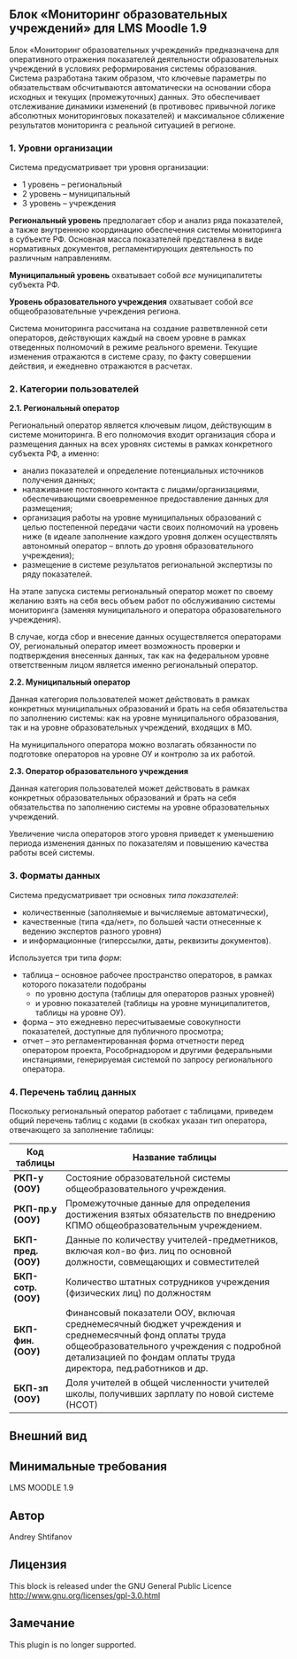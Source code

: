 ## Блок «Мониторинг образовательных учреждений» для LMS Moodle 1.9
Блок «Мониторинг образовательных учреждений» предназначена для оперативного отражения показателей деятельности образовательных учреждений в условиях реформирования системы образования. Система разработана таким образом, что ключевые параметры по обязательствам обсчитываются автоматически на основании сбора исходных и текущих (промежуточных) данных. Это обеспечивает отслеживание динамики изменений (в противовес привычной логике абсолютных мониторинговых показателей) и максимальное сближение результатов мониторинга с реальной ситуацией в регионе. 
### **1. Уровни организации**
Система предусматривает три уровня организации:
- 1 уровень – региональный
- 2 уровень – муниципальный
- 3 уровень – учреждения

**Региональный уровень** предполагает сбор и анализ ряда показателей, а также внутреннюю координацию обеспечения системы мониторинга в субъекте РФ. Основная масса показателей представлена в виде нормативных документов, регламентирующих деятельность по различным направлениям. 

**Муниципальный уровень** охватывает собой *все* муниципалитеты субъекта РФ.

**Уровень образовательного учреждения** охватывает собой *все* общеобразовательные учреждения региона. 

Система мониторинга рассчитана на создание разветвленной сети операторов, действующих каждый на своем уровне в рамках отведенных полномочий в режиме реального времени. Текущие изменения отражаются в системе сразу, по факту совершении действия, и ежедневно отражаются в расчетах. 
### **2. Категории пользователей**
**2.1. Региональный оператор**

Региональный оператор является ключевым лицом, действующим в системе мониторинга. В его полномочия входит организация сбора и размещения данных на всех уровнях системы в рамках конкретного субъекта РФ, а именно:

- анализ показателей и определение потенциальных источников получения данных;
- налаживание постоянного контакта с лицами/организациями, обеспечивающими своевременное предоставление данных для размещения;
- организация работы на уровне муниципальных образований с целью постепенной передачи части своих полномочий на уровень ниже (в идеале заполнение каждого уровня должен осуществлять автономный оператор – вплоть до уровня образовательного учреждения);
- размещение в системе результатов региональной экспертизы по ряду показателей.

На этапе запуска системы региональный оператор может по своему желанию взять на себя весь объем работ по обслуживанию системы мониторинга (заменяя муниципального и оператора образовательного учреждения). 

В случае, когда сбор и внесение данных осуществляется операторами ОУ, региональный оператор имеет возможность проверки и подтверждения внесенных данных, так как на федеральном уровне ответственным лицом является именно региональный оператор.

**2.2. Муниципальный оператор**

Данная категория пользователей может действовать в рамках конкретных муниципальных образований и брать на себя обязательства по заполнению системы: как на уровне муниципального образования, так и на уровне образовательных учреждений, входящих в МО. 

На муниципального оператора можно возлагать обязанности по подготовке операторов на уровне ОУ и контролю за их работой.

**2.3. Оператор образовательного учреждения**

Данная категория пользователей может действовать в рамках конкретных образовательных образований и брать на себя обязательства по заполнению системы на уровне образовательных учреждений. 

Увеличение числа операторов этого уровня приведет к уменьшению периода изменения данных по показателям и повышению качества работы всей системы. 
### **3. Форматы данных**
Система предусматривает три основных *типа показателей*: 

- количественные (заполняемые и вычисляемые автоматически), 
- качественные (типа «да/нет», по большей части отнесенные к ведению экспертов разного уровня) 
- и информационные (гиперссылки, даты, реквизиты документов). 

Используется три типа *форм*:

- таблица – основное рабочее пространство операторов, в рамках которого показатели подобраны 
  - по уровню доступа (таблицы для операторов разных уровней) 
  - и уровню показателей (таблицы на уровне муниципалитетов, таблицы на уровне ОУ).  
- форма – это ежедневно пересчитываемые совокупности показателей, доступные для публичного просмотра;
- отчет – это регламентированная форма отчетности перед оператором проекта, Рособрнадзором и другими федеральными инстанциями, генерируемая системой по запросу регионального оператора.
### **4. Перечень таблиц данных**
Поскольку региональный оператор работает с таблицами, приведем общий перечень таблиц с кодами (в скобках указан тип оператора, отвечающего за заполнение таблицы:


|**Код таблицы**   |**Название таблицы**                                            |
|------------------|----------------------------------------------------------------|
|**РКП-у (ООУ)**|Состояние образовательной системы общеобразовательного учреждения.|
|**РКП-пр.у (ООУ)**|Промежуточные данные для определения достижения взятых обязательств по внедрению КПМО общеобразовательным учреждением.|
|**БКП-пред.(ООУ)**|Данные по количеству учителей-предметников, включая кол-во физ. лиц по основной должности, совмещающих и совместителей|
|**БКП-сотр.(ООУ)**|Количество штатных сотрудников учреждения (физических лиц) по должностям|
|**БКП-фин. (ООУ)**|Финансовый показатели ООУ, включая среднемесячный бюджет учреждения и среднемесячный фонд оплаты труда общеобразовательного учреждения с подробной детализацией по фондам оплаты труда директора, пед.работников и др.|
|**БКП-зп (ООУ)**|Доля учителей в общей численности учителей школы, получивших зарплату по новой системе (НСОТ)|


## Внешний вид 

## Минимальные требования
LMS MOODLE 1.9

## Автор
Andrey Shtifanov

## Лицензия
This block is released under the GNU General Public Licence http://www.gnu.org/licenses/gpl-3.0.html

## Замечание
This plugin is no longer supported.
